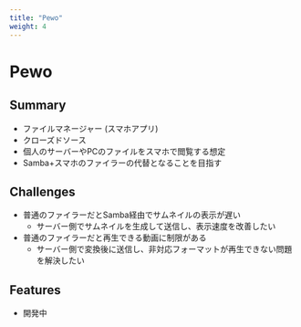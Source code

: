 ```yaml
---
title: "Pewo"
weight: 4
---
```


# Pewo

## Summary

- ファイルマネージャー (スマホアプリ)
- クローズドソース
- 個人のサーバーやPCのファイルをスマホで閲覧する想定
- Samba+スマホのファイラーの代替となることを目指す

## Challenges

- 普通のファイラーだとSamba経由でサムネイルの表示が遅い
  - サーバー側でサムネイルを生成して送信し、表示速度を改善したい
- 普通のファイラーだと再生できる動画に制限がある
  - サーバー側で変換後に送信し、非対応フォーマットが再生できない問題を解決したい

## Features

- 開発中
